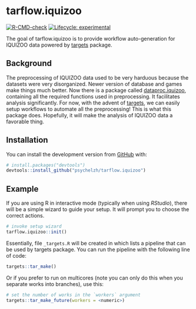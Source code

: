 
<!-- README.md is generated from README.Rmd. Please edit that file -->

# tarflow.iquizoo

<!-- badges: start -->

[![R-CMD-check](https://github.com/psychelzh/tarflow.iquizoo/workflows/R-CMD-check/badge.svg)](https://github.com/psychelzh/tarflow.iquizoo/actions)
[![Lifecycle:
experimental](https://img.shields.io/badge/lifecycle-experimental-orange.svg)](https://lifecycle.r-lib.org/articles/stages.html#experimental)
<!-- badges: end -->

The goal of tarflow.iquizoo is to provide workflow auto-generation for
IQUIZOO data powered by [targets](https://github.com/wlandau/targets)
package.

## Background

The preprocessing of IQUIZOO data used to be very harduous because the
datasets were very disorganized. Newer version of database and games
make things much better. Now there is a package called
[dataproc.iquizoo](https://github.com/psychelzh/dataproc.iquizoo),
containing all the required functions used in preprocessing. It
facilitates analysis significantly. For now, with the advent of
[targets](https://github.com/wlandau/targets), we can easily setup
workflows to automate all the preprocessing! This is what this package
does. Hopefully, it will make the analysis of IQUIZOO data a favorable
thing.

## Installation

You can install the development version from
[GitHub](https://github.com/) with:

``` r
# install.packages("devtools")
devtools::install_github("psychelzh/tarflow.iquizoo")
```

## Example

If you are using R in interactive mode (typically when using *RStudio*),
there will be a simple wizard to guide your setup. It will prompt you to
choose the correct actions.

``` r
# invoke setup wizard
tarflow.iquizoo::init()
```

Essentially, file `_targets.R` will be created in which lists a pipeline
that can be used by targets package. You can run the pipeline with the
following line of code:

``` r
targets::tar_make()
```

Or if you prefer to run on multicores (note you can only do this when
you separate works into branches), use this:

``` r
# set the number of works in the `workers` argument
targets::tar_make_future(workers = <numeric>)
```
